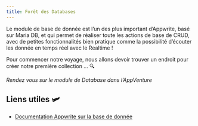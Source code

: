 ```yaml
---
title: Forêt des Databases
---
```


<Hero
    title="Arrivée dans la forêt des Databases"
    image="/assets/workshop/database/forest.jpg"
    description="Nous arrivons dans une forêt dense et luxuriante qui s'étant à perte de vue 🌳, c'est la forêt de la base de donnée ! Ici se mélange collections et documents, des lianes qui lie certain arbre entre eux, en attendant que quelqu'un vienne en cueillir les fruits. C'est une étape très importante de notre voyage puisqu’elle est souvent centrale dans les voyages au cœur du backend. Vous y découvrirez comment créer des données, les récupérer, les supprimer, et même lier votre interface directement à votre base"
/>

Le module de base de donnée est l’un des plus important d’Appwrite, basé sur Maria DB, et qui permet de réaliser toute les actions de base de CRUD, avec de petites fonctionnalités bien pratique comme la possibilité d’écouter les donnée en temps réel avec le Realtime !

Pour commencer notre voyage, nous allons devoir trouver un endroit pour créer notre première collection ... 🔍

_Rendez vous sur le module de Database dans l’AppVenture_

## Liens utiles 🛩️

- [Documentation Appwrite sur la base de donnée](https://appwrite.io/docs/products/databases)

